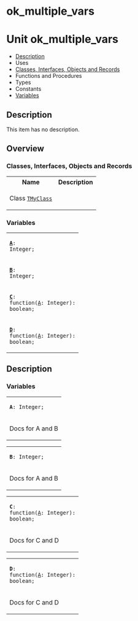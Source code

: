 # ok\_multiple\_vars


# Unit ok\_multiple\_vars

- [Description](#PasDoc-Description)
- Uses
- [Classes, Interfaces, Objects and Records](#PasDoc-Classes)
- Functions and Procedures
- Types
- Constants
- [Variables](#PasDoc-Variables)

<span id="PasDoc-Description"/>

## Description
This item has no description.

<span id="PasDoc-Uses"/>

## Overview

### Classes, Interfaces, Objects and Records
<span id="PasDoc-Classes"/>


<table>
<tr class="listheader">
<th class="itemname">Name</th>
<th class="itemdesc">Description</th>
</tr>
<tr>

<td>

Class&nbsp;[`TMyClass`](ok_multiple_vars.TMyClass.md)
</td>

<td>

&nbsp;
</td>
</tr>
</table>

### Variables
<span id="PasDoc-Variables"/>


<table>
<tr>

<td>

<code><strong><a href="ok_multiple_vars.md#A">A</a></strong>: Integer;</code>
</td>
</tr>
<tr>

<td>

<code><strong><a href="ok_multiple_vars.md#B">B</a></strong>: Integer;</code>
</td>
</tr>
<tr>

<td>

<code><strong><a href="ok_multiple_vars.md#C">C</a></strong>: function(<a href="ok_multiple_vars.md#A">A</a>: Integer): boolean;</code>
</td>
</tr>
<tr>

<td>

<code><strong><a href="ok_multiple_vars.md#D">D</a></strong>: function(<a href="ok_multiple_vars.md#A">A</a>: Integer): boolean;</code>
</td>
</tr>
</table>

## Description

### Variables

<table>
<tr>

<td>

<span id="A"/><code><strong>A</strong>: Integer;</code>
</td>
</tr>
<tr><td colspan="1">

Docs for A and B

</td></tr>
</table>

<table>
<tr>

<td>

<span id="B"/><code><strong>B</strong>: Integer;</code>
</td>
</tr>
<tr><td colspan="1">

Docs for A and B

</td></tr>
</table>

<table>
<tr>

<td>

<span id="C"/><code><strong>C</strong>: function(<a href="ok_multiple_vars.md#A">A</a>: Integer): boolean;</code>
</td>
</tr>
<tr><td colspan="1">

Docs for C and D

</td></tr>
</table>

<table>
<tr>

<td>

<span id="D"/><code><strong>D</strong>: function(<a href="ok_multiple_vars.md#A">A</a>: Integer): boolean;</code>
</td>
</tr>
<tr><td colspan="1">

Docs for C and D

</td></tr>
</table>
